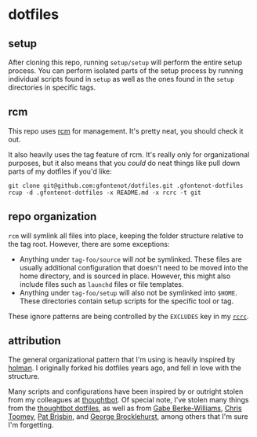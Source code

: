 # dotfiles #

## setup ##

After cloning this repo, running `setup/setup` will perform the entire setup
process. You can perform isolated parts of the setup process by running
individual scripts found in `setup` as well as the ones found in the `setup`
directories in specific tags.

## rcm ##

This repo uses [rcm] for management. It's pretty neat, you should check it
out.

[rcm]: https://github.com/thoughtbot/rcm

It also heavily uses the tag feature of rcm. It's really only for
organizational purposes, but it also means that you _could_ do neat things
like pull down parts of my dotfiles if you'd like:

```
git clone git@github.com:gfontenot/dotfiles.git .gfontenot-dotfiles
rcup -d .gfontenot-dotfiles -x README.md -x rcrc -t git
```

## repo organization ##

`rcm` will symlink all files into place, keeping the folder structure relative
to the tag root. However, there are some exceptions:

 - Anything under `tag-foo/source` will _not_ be symlinked. These files are
   usually additional configuration that doesn't need to be moved into the
   home directory, and is sourced in place. However, this might also include
   files such as `launchd` files or file templates.
 - Anything under `tag-foo/setup` will also not be symlinked into `$HOME`.
   These directories contain setup scripts for the specific tool or tag.

These ignore patterns are being controlled by the `EXCLUDES` key in my
[`rcrc`][rcrc].

[rcrc]: https://github.com/gfontenot/dotfiles/blob/master/rcrc

## attribution ##

The general organizational pattern that I'm using is heavily inspired by
[holman]. I originally forked his dotfiles years ago, and fell in love with
the structure.

[holman]: https://github.com/holman/dotfiles

Many scripts and configurations have been inspired by or outright stolen from
my colleagues at [thoughtbot]. Of special note, I've stolen many things from
the [thoughtbot dotfiles], as well as from [Gabe Berke-Williams], [Chris
Toomey], [Pat Brisbin], and [George Brocklehurst], among others that I'm sure
I'm forgetting.

[thoughtbot]: https://thoughtbot.com/
[thoughtbot dotfiles]: https://github.com/thoughtbot/dotfiles
[Gabe Berke-Williams]: https://github.com/gabebw/dotfiles
[Chris Toomey]: https://github.com/christoomey/dotfiles
[Pat Brisbin]: https://github.com/pbrisbin/dotfiles
[George Brocklehurst]: https://github.com/georgebrock/dotfiles
